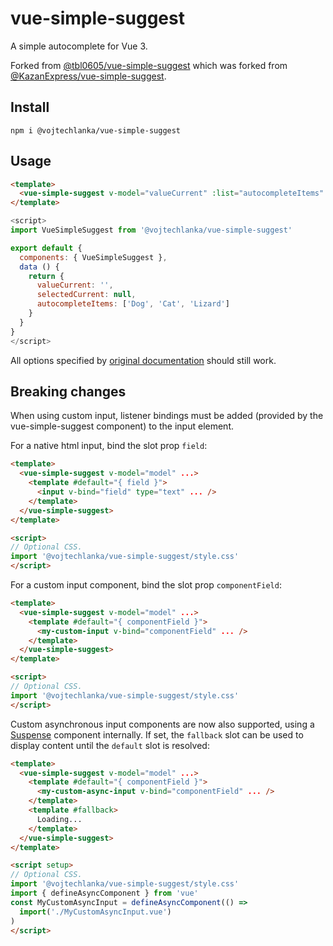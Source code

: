 # vue-simple-suggest

A simple autocomplete for Vue 3.

Forked from [@tbl0605/vue-simple-suggest](https://github.com/tbl0605/vue-simple-suggest) which was forked from [@KazanExpress/vue-simple-suggest](https://github.com/KazanExpress/vue-simple-suggest).

## Install

```
npm i @vojtechlanka/vue-simple-suggest
```

## Usage

```html
<template>
  <vue-simple-suggest v-model="valueCurrent" :list="autocompleteItems" :filter-by-query="true" @update:model-select="(item) => selectedCurrent = item"/>
</template>
```

```javascript
<script>
import VueSimpleSuggest from '@vojtechlanka/vue-simple-suggest'

export default {
  components: { VueSimpleSuggest },
  data () {
    return {
      valueCurrent: '',
      selectedCurrent: null,
      autocompleteItems: ['Dog', 'Cat', 'Lizard']
    }
  }
}
</script>
```

All options specified by [original documentation](https://github.com/KazanExpress/vue-simple-suggest) should still work.

## Breaking changes
When using custom input, listener bindings must be added (provided by the vue-simple-suggest component) to the input element.

For a native html input, bind the slot prop `field`:

```html
<template>
  <vue-simple-suggest v-model="model" ...>
    <template #default="{ field }">
      <input v-bind="field" type="text" ... />
    </template>
  </vue-simple-suggest>
</template>

<script>
// Optional CSS.
import '@vojtechlanka/vue-simple-suggest/style.css'
</script>
```

For a custom input component, bind the slot prop `componentField`:

```html
<template>
  <vue-simple-suggest v-model="model" ...>
    <template #default="{ componentField }">
      <my-custom-input v-bind="componentField" ... />
    </template>
  </vue-simple-suggest>
</template>

<script>
// Optional CSS.
import '@vojtechlanka/vue-simple-suggest/style.css'
</script>
```

Custom asynchronous input components are now also supported, using a [Suspense](https://vuejs.org/guide/built-ins/suspense) component internally.
If set, the `fallback` slot can be used to display content until the `default` slot is resolved:

```html
<template>
  <vue-simple-suggest v-model="model" ...>
    <template #default="{ componentField }">
      <my-custom-async-input v-bind="componentField" ... />
    </template>
    <template #fallback>
      Loading...
    </template>
  </vue-simple-suggest>
</template>

<script setup>
// Optional CSS.
import '@vojtechlanka/vue-simple-suggest/style.css'
import { defineAsyncComponent } from 'vue'
const MyCustomAsyncInput = defineAsyncComponent(() =>
  import('./MyCustomAsyncInput.vue')
)
</script>
```

